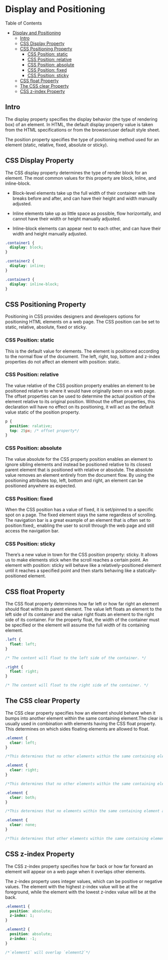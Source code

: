 # Display and Positioning

Table of Contents

- [Display and Positioning](#display-and-positioning)
  - [Intro](#intro)
  - [CSS Display Property](#css-display-property)
  - [CSS Positioning Property](#css-positioning-property)
    - [CSS Position: static](#css-position-static)
    - [CSS Position: relative](#css-position-relative)
    - [CSS Position: absolute](#css-position-absolute)
    - [CSS Position: fixed](#css-position-fixed)
    - [CSS Position: sticky](#css-position-sticky)
  - [CSS float Property](#css-float-property)
  - [The CSS clear Property](#the-css-clear-property)
  - [CSS z-index Property](#css-z-index-property)

## Intro

The display property specifies the display behavior (the type of rendering box) of an element. In HTML, the default display property value is taken from the HTML specifications or from the browser/user default style sheet.

The position property specifies the type of positioning method used for an element (static, relative, fixed, absolute or sticky).

## CSS Display Property

The CSS display property determines the type of render block for an element. The most common values for this property are block, inline, and inline-block.

- Block-level elements take up the full width of their container with line breaks before and after, and can have their height and width manually adjusted.

- Inline elements take up as little space as possible, flow horizontally, and cannot have their width or height manually adjusted.

- Inline-block elements can appear next to each other, and can have their width and height manually adjusted.

```css
.container1 {
  display: block;
}

.container2 {
  display: inline;
}

.container3 {
  display: inline-block;
}
```

## CSS Positioning Property

Positioning in CSS provides designers and developers options for positioning HTML elements on a web page. The CSS position can be set to static, relative, absolute, fixed or sticky.

### CSS Position: static

This is the default value for elements. The element is positioned according to the normal flow of the document. The left, right, top, bottom and z-index properties do not affect an element with position: static.

### CSS Position: relative

The value relative of the CSS position property enables an element to be positioned relative to where it would have originally been on a web page. The offset properties can be used to determine the actual position of the element relative to its original position. Without the offset properties, this declaration will have no effect on its positioning, it will act as the default value static of the position property.

```css
p {
  position: ralative;
  top: 25px; /* offset property*/
}
```

### CSS Position: absolute

The value absolute for the CSS property position enables an element to ignore sibling elements and instead be positioned relative to its closest parent element that is positioned with relative or absolute. The absolute value removes an element entirely from the document flow. By using the positioning attributes top, left, bottom and right, an element can be positioned anywhere as expected.

### CSS Position: fixed

When the CSS position has a value of fixed, it is set/pinned to a specific spot on a page. The fixed element stays the same regardless of scrolling. The navigation bar is a great example of an element that is often set to position:fixed;, enabling the user to scroll through the web page and still access the navigation bar.

### CSS Position: sticky

There’s a new value in town for the CSS position property: sticky. It allows us to make elements stick when the scroll reaches a certain point. An element with position: sticky will behave like a relatively-positioned element until it reaches a specified point and then starts behaving like a statically-positioned element.

## CSS float Property

The CSS float property determines how far left or how far right an element should float within its parent element. The value left floats an element to the left side of its container and the value right floats an element to the right side of its container. For the property float, the width of the container must be specified or the element will assume the full width of its containing element.

```css
.left {
  float: left;
}

/* The content will float to the left side of the container. */

.right {
  float: right;
}

/* The content will float to the right side of the container. */
```

## The CSS clear Property

The CSS clear property specifies how an element should behave when it bumps into another element within the same containing element.The clear is usually used in combination with elements having the CSS float property. This determines on which sides floating elements are allowed to float.

```css
.element {
  clear: left;
}

/*This determines that no other elements within the same containing element are allowed to float on the left side of this element.*/

.element {
  clear: right;
}

/*This determines that no other elements within the same containing element are allowed to float on the right side of this element.*/

.element {
  clear: both;
}

/*This determines that no elements within the same containing element are allowed to float on either side of this element.*/

.element {
  clear: none;
}

/*This determines that other elements within the same containing element are allowed to float on both side of this element.*/
```

## CSS z-index Property

The CSS z-index property specifies how far back or how far forward an element will appear on a web page when it overlaps other elements.

The z-index property uses integer values, which can be positive or negative values. The element with the highest z-index value will be at the foreground, while the element with the lowest z-index value will be at the back.

```css
.element1 {
  position: absolute;
  z-index: 1;
}

.element2 {
  position: absolute;
  z-index: -1;
}

/*`element1` will overlap `element2`*/
```
